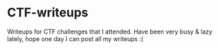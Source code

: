 # CTF-writeups

Writeups for CTF challenges that I attended. Have been very busy & lazy lately, hope one day I can post all my writeups :(
